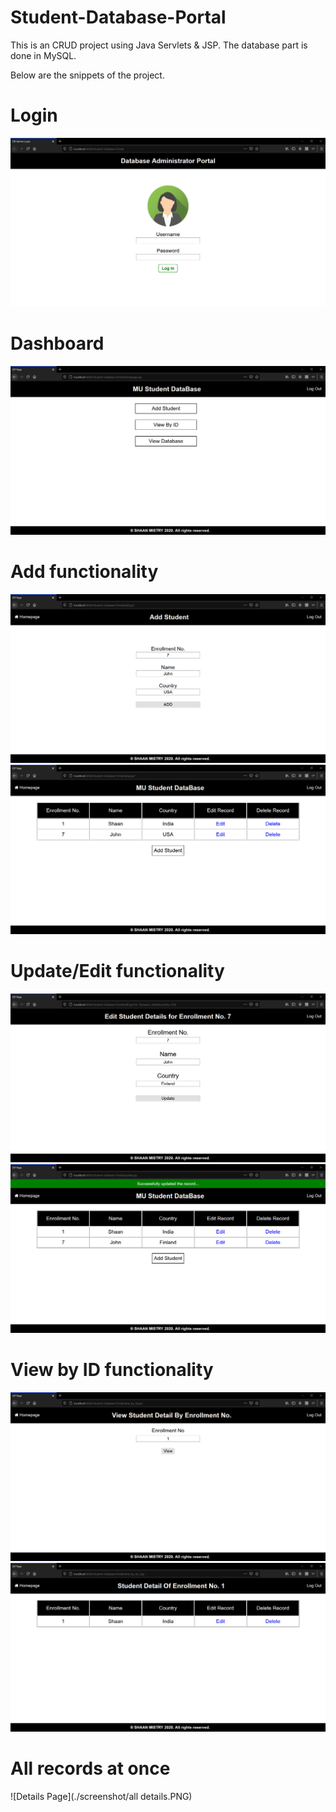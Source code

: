 # Student-Database-Portal
This is an CRUD project using Java Servlets &amp; JSP. The database part is done in MySQL.

Below are the snippets of the project.

# Login
![Login Page](./screenshot/login.PNG)

# Dashboard
![Dashboard Page](./screenshot/dashboard.PNG)

# Add functionality
![Add Page](./screenshot/add.PNG)
![Add Page](./screenshot/add2.PNG)

# Update/Edit functionality
![Update Page](./screenshot/update.PNG)
![Update Page](./screenshot/update2.PNG)

# View by ID functionality
![View Page](./screenshot/viewid.PNG)
![View Page](./screenshot/viewid2.PNG)

# All records at once
![Details Page](./screenshot/all details.PNG)

